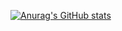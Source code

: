 [![Anurag's GitHub stats](https://github-readme-stats.vercel.app/api?username=jeremiahverba&count_private=true)](https://github.com/jeremiahverba)